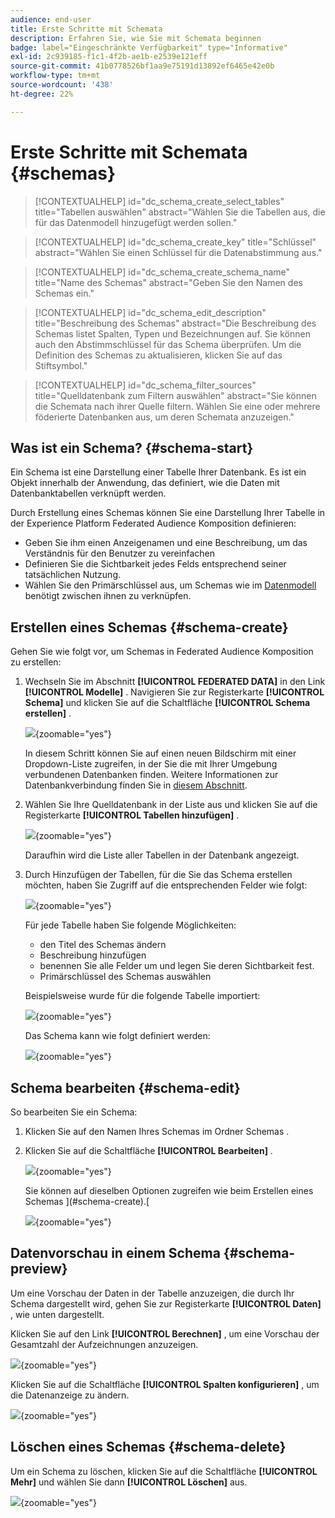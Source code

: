 ```yaml
---
audience: end-user
title: Erste Schritte mit Schemata
description: Erfahren Sie, wie Sie mit Schemata beginnen
badge: label="Eingeschränkte Verfügbarkeit" type="Informative"
exl-id: 2c939185-f1c1-4f2b-ae1b-e2539e121eff
source-git-commit: 41b0778526bf1aa9e75191d13892ef6465e42e0b
workflow-type: tm+mt
source-wordcount: '438'
ht-degree: 22%

---
```


# Erste Schritte mit Schemata {#schemas}


>[!CONTEXTUALHELP]
>id="dc_schema_create_select_tables"
>title="Tabellen auswählen"
>abstract="Wählen Sie die Tabellen aus, die für das Datenmodell hinzugefügt werden sollen."

>[!CONTEXTUALHELP]
>id="dc_schema_create_key"
>title="Schlüssel"
>abstract="Wählen Sie einen Schlüssel für die Datenabstimmung aus."

>[!CONTEXTUALHELP]
>id="dc_schema_create_schema_name"
>title="Name des Schemas"
>abstract="Geben Sie den Namen des Schemas ein."


>[!CONTEXTUALHELP]
>id="dc_schema_edit_description"
>title="Beschreibung des Schemas"
>abstract="Die Beschreibung des Schemas listet Spalten, Typen und Bezeichnungen auf. Sie können auch den Abstimmschlüssel für das Schema überprüfen. Um die Definition des Schemas zu aktualisieren, klicken Sie auf das Stiftsymbol."

>[!CONTEXTUALHELP]
>id="dc_schema_filter_sources"
>title="Quelldatenbank zum Filtern auswählen"
>abstract="Sie können die Schemata nach ihrer Quelle filtern. Wählen Sie eine oder mehrere föderierte Datenbanken aus, um deren Schemata anzuzeigen."


## Was ist ein Schema? {#schema-start}

Ein Schema ist eine Darstellung einer Tabelle Ihrer Datenbank. Es ist ein Objekt innerhalb der Anwendung, das definiert, wie die Daten mit Datenbanktabellen verknüpft werden.

Durch Erstellung eines Schemas können Sie eine Darstellung Ihrer Tabelle in der Experience Platform Federated Audience Komposition definieren:

* Geben Sie ihm einen Anzeigenamen und eine Beschreibung, um das Verständnis für den Benutzer zu vereinfachen
* Definieren Sie die Sichtbarkeit jedes Felds entsprechend seiner tatsächlichen Nutzung.
* Wählen Sie den Primärschlüssel aus, um Schemas wie im [Datenmodell](../data-management/gs-models.md#data-model-start) benötigt zwischen ihnen zu verknüpfen.

## Erstellen eines Schemas {#schema-create}

Gehen Sie wie folgt vor, um Schemas in Federated Audience Komposition zu erstellen:

1. Wechseln Sie im Abschnitt **[!UICONTROL FEDERATED DATA]** in den Link **[!UICONTROL Modelle]** . Navigieren Sie zur Registerkarte **[!UICONTROL Schema]** und klicken Sie auf die Schaltfläche **[!UICONTROL Schema erstellen]** .

   ![](assets/schema_create.png){zoomable="yes"}

   In diesem Schritt können Sie auf einen neuen Bildschirm mit einer Dropdown-Liste zugreifen, in der Sie die mit Ihrer Umgebung verbundenen Datenbanken finden. Weitere Informationen zur Datenbankverbindung finden Sie in [diesem Abschnitt](../connections/connections.md#connections-fdb).

1. Wählen Sie Ihre Quelldatenbank in der Liste aus und klicken Sie auf die Registerkarte **[!UICONTROL Tabellen hinzufügen]** .

   ![](assets/schema_tables.png){zoomable="yes"}

   Daraufhin wird die Liste aller Tabellen in der Datenbank angezeigt.

1. Durch Hinzufügen der Tabellen, für die Sie das Schema erstellen möchten, haben Sie Zugriff auf die entsprechenden Felder wie folgt:

   ![](assets/schema_fields.png){zoomable="yes"}

   Für jede Tabelle haben Sie folgende Möglichkeiten:

   * den Titel des Schemas ändern
   * Beschreibung hinzufügen
   * benennen Sie alle Felder um und legen Sie deren Sichtbarkeit fest.
   * Primärschlüssel des Schemas auswählen

   Beispielsweise wurde für die folgende Tabelle importiert:

   ![](assets/schema_lumaorder.png){zoomable="yes"}

   Das Schema kann wie folgt definiert werden:

   ![](assets/schema_lumaorders.png){zoomable="yes"}

## Schema bearbeiten {#schema-edit}

So bearbeiten Sie ein Schema:

1. Klicken Sie auf den Namen Ihres Schemas im Ordner Schemas .

1. Klicken Sie auf die Schaltfläche **[!UICONTROL Bearbeiten]** .

   ![](assets/schema_edit.png){zoomable="yes"}

   Sie können auf dieselben Optionen zugreifen wie beim Erstellen eines Schemas ](#schema-create).[

   ![](assets/schema_edit_orders.png){zoomable="yes"}

## Datenvorschau in einem Schema {#schema-preview}

Um eine Vorschau der Daten in der Tabelle anzuzeigen, die durch Ihr Schema dargestellt wird, gehen Sie zur Registerkarte **[!UICONTROL Daten]** , wie unten dargestellt.

Klicken Sie auf den Link **[!UICONTROL Berechnen]** , um eine Vorschau der Gesamtzahl der Aufzeichnungen anzuzeigen.

![](assets/schema_data.png){zoomable="yes"}

Klicken Sie auf die Schaltfläche **[!UICONTROL Spalten konfigurieren]** , um die Datenanzeige zu ändern.

![](assets/schema_columns.png){zoomable="yes"}

## Löschen eines Schemas {#schema-delete}

Um ein Schema zu löschen, klicken Sie auf die Schaltfläche **[!UICONTROL Mehr]** und wählen Sie dann **[!UICONTROL Löschen]** aus.

![](assets/schema_delete.png){zoomable="yes"}
